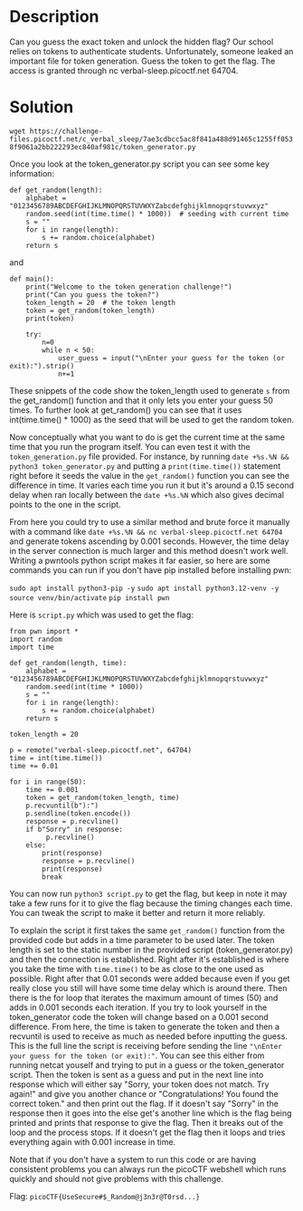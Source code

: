 # Description

Can you guess the exact token and unlock the hidden flag?
Our school relies on tokens to authenticate students. 
Unfortunately, someone leaked an important file for token generation. Guess the token to get the flag.
The access is granted through nc verbal-sleep.picoctf.net 64704.

# Solution

`wget https://challenge-files.picoctf.net/c_verbal_sleep/7ae3cdbcc5ac8f841a488d91465c1255ff0538f9061a2bb222293ec840af981c/token_generator.py`

Once you look at the token_generator.py script you can see some key information:

```
def get_random(length):
    alphabet = "0123456789ABCDEFGHIJKLMNOPQRSTUVWXYZabcdefghijklmnopqrstuvwxyz"
    random.seed(int(time.time() * 1000))  # seeding with current time 
    s = ""
    for i in range(length):
        s += random.choice(alphabet)
    return s
```

and

```
def main():
    print("Welcome to the token generation challenge!")
    print("Can you guess the token?")
    token_length = 20  # the token length
    token = get_random(token_length) 
    print(token)

    try:
        n=0
        while n < 50:
            user_guess = input("\nEnter your guess for the token (or exit):").strip()
            n+=1
```

These snippets of the code show the token_length used to generate `s` from the get_random() function and that it only lets you enter your guess 50 times. To further look at get_random() you can see that it uses int(time.time() * 1000) as the seed that will be used to get the random token.

Now conceptually what you want to do is get the current time at the same time that you run the program itself. You can even test it with the `token_generation.py` file provided. For instance, by running `date +%s.%N && python3 token_generator.py` and putting a `print(time.time())` statement right before it seeds the value in the `get_random()` function you can see the difference in time. It varies each time you run it but it's around a 0.15 second delay when ran locally between the `date +%s.%N` which also gives decimal points to the one in the script.

From here you could try to use a similar method and brute force it manually with a command like `date +%s.%N && nc verbal-sleep.picoctf.net 64704` and generate tokens ascending by 0.001 seconds. However, the time delay in the server connection is much larger and this method doesn't work well. Writing a pwntools python script makes it far easier, so here are some commands you can run if you don't have pip installed before installing pwn:

`sudo apt install python3-pip -y`
`sudo apt install python3.12-venv -y`
`source venv/bin/activate`
`pip install pwn`

Here is `script.py` which was used to get the flag:
```
from pwn import *
import random
import time

def get_random(length, time):
    alphabet = "0123456789ABCDEFGHIJKLMNOPQRSTUVWXYZabcdefghijklmnopqrstuvwxyz"
    random.seed(int(time * 1000))
    s = ""          
    for i in range(length):
        s += random.choice(alphabet)
    return s

token_length = 20

p = remote("verbal-sleep.picoctf.net", 64704)
time = int(time.time())
time += 0.01

for i in range(50):
    time += 0.001
    token = get_random(token_length, time)
    p.recvuntil(b"):")
    p.sendline(token.encode())
    response = p.recvline()
    if b"Sorry" in response:
         p.recvline()
    else:
        print(response)
        response = p.recvline()
        print(response)
        break
```

You can now run `python3 script.py` to get the flag, but keep in note it may take a few runs for it to give the flag because the timing changes each time. You can tweak the script to make it better and return it more reliably.

To explain the script it first takes the same `get_random()` function from the provided code but adds in a time parameter to be used later. The token length is set to the static number in the provided script (token_generator.py) and then the connection is established. Right after it's established is where you take the time with `time.time()` to be as close to the one used as possible. Right after that 0.01 seconds were added because even if you get really close you still will have some time delay which is around there. Then there is the for loop that iterates the maximum amount of times (50) and adds in 0.001 seconds each iteration. If you try to look yourself in the token_generator code the token will change based on a 0.001 second difference. From here, the time is taken to generate the token and then a recvuntil is used to receive as much as needed before inputting the guess. This is the full line the script is receiving before sending the line `"\nEnter your guess for the token (or exit):"`. You can see this either from running netcat youself and trying to put in a guess or the token_generator script. Then the token is sent as a guess and put in the next line into response which will either say "Sorry, your token does not match. Try again!" and give you another chance or "Congratulations! You found the correct token." and then print out the flag. If it doesn't say "Sorry" in the response then it goes into the else get's another line which is the flag being printed and prints that response to give the flag. Then it breaks out of the loop and the process stops. If it doesn't get the flag then it loops and tries everything again with 0.001 increase in time.

Note that if you don't have a system to run this code or are having consistent problems you can always run the picoCTF webshell which runs quickly and should not give problems with this challenge.

Flag: `picoCTF{UseSecure#$_Random@j3n3r@T0rsd...}`